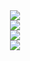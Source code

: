 <div align="center">
	<a href="https://discord.com/users/205984221859151873" >  
  		<img src="https://lanyard-profile-readme.vercel.app/api/205984221859151873/?idleMessage=Being lazy as frick, not doing anything."  />  
	</a>  
</div>
<div align="center">
	<a href="http://joerkig.com" >  
  		<img src="https://github-readme-stats.vercel.app/api?username=joerkig&show_icons=true&count_private=true&custom_title=joerkig's GitHub Stats&theme=react" />  
	</a>
</div>
<div align="center">
	<a href="http://joerkig.com" >  
  		<img src="https://github-readme-stats.vercel.app/api/top-langs/?username=joerkig&langs_count=10&theme=react" />  
	</a>
</div>
<div align="center">
	<a href="https://hits.link/">
		<img src="https://hits.link/hits?url=https%3A%2F%2Fgithub.com%2Fjoerkig"/>
	</a>
</div>
